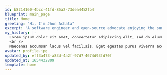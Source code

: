 ```yaml
---
id: b8214160-4bcc-41fd-85a2-73dea4452fb4
blueprint: main_page
title: Home
greeting: "Hi, I'm Jhon Achata"
excerpt: 'A software engineer and open-source advocate enjoying the sunny life in Puno, Perú.'
my_history: |-
  Lorem ipsum dolor sit amet, consectetur adipiscing elit, sed do eiusmod tempor incididunt ut labore et dolore magna aliqua. Nibh mauris cursus mattis molestie. Et leo duis ut diam. **Sit amet tellus cras adipiscing** enim eu turpis. Adipiscing at in tellus integer feugiat.
  <br />
  Maecenas accumsan lacus vel facilisis. Eget egestas purus viverra accumsan in nisl nisi scelerisque eu. Non tellus orci ac auctor augue mauris augue neque gravida. Auctor augue _mauris augue neque gravida in fermentum et sollicitudin_. Tempus urna et pharetra pharetra massa massa ultricies mi quis. Amet mauris commodo quis imperdiet massa. Integer vitae justo eget magna fermentum iaculis eu non.
avatar: profile.jpg
updated_by: eff3a473-a83d-4a2f-97d7-4674d93fd70f
updated_at: 1654432809
template: home
---
```

